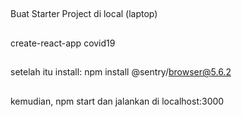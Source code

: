 ##
Buat Starter Project di local (laptop) 
##
create-react-app covid19
##
setelah itu install: npm install @sentry/browser@5.6.2
##
kemudian, npm start dan jalankan di localhost:3000
